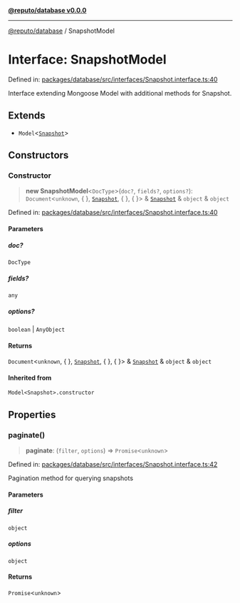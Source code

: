 [**@reputo/database v0.0.0**](../README.md)

***

[@reputo/database](../globals.md) / SnapshotModel

# Interface: SnapshotModel

Defined in: [packages/database/src/interfaces/Snapshot.interface.ts:40](https://github.com/TogetherCrew/reputo/blob/2db3ca681973f3b7304a52cef9c0cd9457c2c540/packages/database/src/interfaces/Snapshot.interface.ts#L40)

Interface extending Mongoose Model with additional methods for Snapshot.

## Extends

- `Model`\<[`Snapshot`](Snapshot.md)\>

## Constructors

### Constructor

> **new SnapshotModel**\<`DocType`\>(`doc?`, `fields?`, `options?`): `Document`\<`unknown`, \{ \}, [`Snapshot`](Snapshot.md), \{ \}, \{ \}\> & [`Snapshot`](Snapshot.md) & `object` & `object`

Defined in: [packages/database/src/interfaces/Snapshot.interface.ts:40](https://github.com/TogetherCrew/reputo/blob/2db3ca681973f3b7304a52cef9c0cd9457c2c540/packages/database/src/interfaces/Snapshot.interface.ts#L40)

#### Parameters

##### doc?

`DocType`

##### fields?

`any`

##### options?

`boolean` | `AnyObject`

#### Returns

`Document`\<`unknown`, \{ \}, [`Snapshot`](Snapshot.md), \{ \}, \{ \}\> & [`Snapshot`](Snapshot.md) & `object` & `object`

#### Inherited from

`Model<Snapshot>.constructor`

## Properties

### paginate()

> **paginate**: (`filter`, `options`) => `Promise`\<`unknown`\>

Defined in: [packages/database/src/interfaces/Snapshot.interface.ts:42](https://github.com/TogetherCrew/reputo/blob/2db3ca681973f3b7304a52cef9c0cd9457c2c540/packages/database/src/interfaces/Snapshot.interface.ts#L42)

Pagination method for querying snapshots

#### Parameters

##### filter

`object`

##### options

`object`

#### Returns

`Promise`\<`unknown`\>
